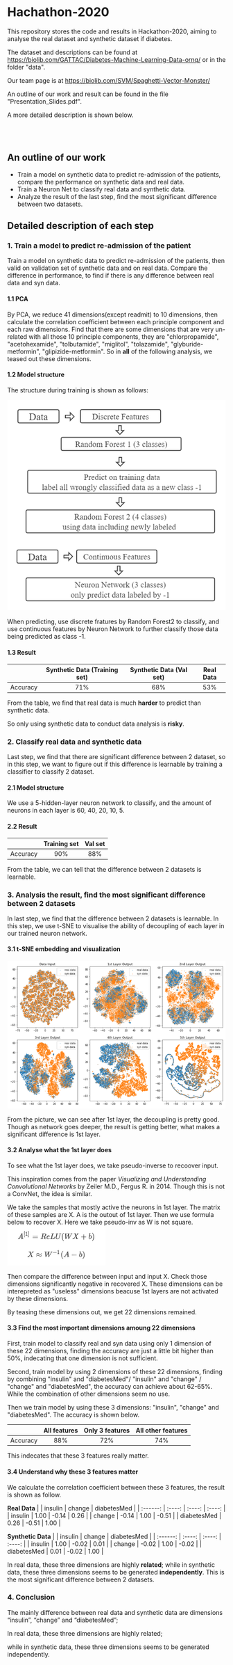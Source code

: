 # Hachathon-2020

This repository stores the code and results in Hackathon-2020, aiming to analyse the real dataset  and synthetic dataset if diabetes.

The dataset and descriptions can be found at https://biolib.com/GATTAC/Diabetes-Machine-Learning-Data-ornq/ or in the folder "data".

Our team page is at https://biolib.com/SVM/Spaghetti-Vector-Monster/

An outline of our work and result can be found in the file "Presentation_Slides.pdf".

A more detailed description is shown below.

<br/><br/>

## An outline of our work

- Train a model on synthetic data to predict re-admission of the patients, compare the performance on synthetic data and real data.
- Train a Neuron Net to classify real data and synthetic data.
- Analyze the result of the last step, find the most significant difference between two datasets.

## Detailed description of each step

### 1. Train a model to predict re-admission of the patient

Train a model on synthetic data to predict re-admission of the patients, then valid on validation set of synthetic data and on real data.
Compare the difference in performance, to find if there is any difference between real data and syn data.


#### 1.1 PCA

By PCA, we reduce 41 dimensions(except readmit) to 10 dimensions, then calculate the correlation coefficient between each principle component and each raw dimensions.
Find that there are some dimensions that are very un-related with all those 10 principle components, they are "chlorpropamide", "acetohexamide", "tolbutamide", "miglitol", "tolazamide", "glyburide-metformin", "glipizide-metformin". 
So in **all** of the following analysis, we teased out these dimensions.

#### 1.2 Model structure 

The structure during training is shown as follows:

![image](https://github.com/hejj16/Hachathon-2020/blob/main/model-structure1.png)

When predicting, use discrete fratures by Random Forest2 to classify, and use continuous features by Neuron Network to further classify those data being predicted as class -1.

#### 1.3 Result

|            |  Synthetic Data (Training set)   |  Synthetic Data (Val set)  |  Real Data  |
| :------:   | :----:   | :----: |  :----: |
| Accuracy   | 71%      |   68%   |  53% |

From the table, we find that real data is much **harder** to predict than synthetic data.

So only using synthetic data to conduct data analysis is **risky**.


### 2. Classify real data and synthetic data

Last step, we find that there are significant difference between 2 dataset, so in this step, we want to figure out if this difference is learnable by training a classifier to classify 2 dataset.

#### 2.1 Model structure

We use a 5-hidden-layer neuron network to classify, and the amount of neurons in each layer is 60, 40, 20, 10, 5.

#### 2.2 Result
|            |  Training set   |  Val set  |
| :------:   | :----:   | :----: | 
| Accuracy   | 90%      |   88%   |

From the table, we can tell that the difference between 2 datasets is learnable.


### 3. Analysis the result, find the most significant difference between 2 datasets

In last step, we find that the difference between 2 datasets is learnable. In this step, we use t-SNE to visualise the ability of decoupling of each layer in our trained neuron network.

#### 3.1 t-SNE embedding and visualization


![image](https://github.com/hejj16/Hachathon-2020/blob/main/tsne.png)

From the picture, we can see after 1st layer, the decoupling is pretty good. Though as network goes deeper, the result is getting better, what makes a significant difference is 1st layer. 

#### 3.2 Analyse what the 1st layer does

To see what the 1st layer does, we take pseudo-inverse to recoover input.

This inspiration comes from the paper *Visualizing and Understanding Convolutional Networks* by Zeiler M.D., Fergus R. in 2014. Though this is not a ConvNet, the idea is similar.

We take the samples that mostly active the neurons in 1st layer. The matrix of these samples are X. A is the outout of 1st layer. Then we use formula below to recover X. Here we take pseudo-inv as W is not square.
![image](https://github.com/hejj16/Hachathon-2020/blob/main/pinv.PNG)

Then compare the difference between input and input X. Check those dimensions significantly negative in recovered X. These dimensions can be interepreted as "useless" dimensions beacuse 1st layers are not activated by these dimensions.

By teasing these dimensions out, we get 22 dimensions remained.

#### 3.3 Find the most important dimensions amoung 22 dimensions

First, train model to classify real and syn data using only 1 dimension of these 22 dimensions, finding the accuracy are just a little bit higher than 50%, indecating that one dimension is not sufficient.

Second, train model by using 2 dimensions of these 22 dimensions, finding by combining "insulin" and "diabetesMed"/ "insulin" and "change" / "change" and "diabetesMed", the accuracy can achieve about 62-65%. While the combination of other dimensions seem no use.

Then we train model by using these 3 dimensions: "insulin", "change" and "diabetesMed". The accuracy is shown below.

|            |  All features   |  Only 3 features  |  All other features  |
| :------:   | :----:   | :----: |  :----: |
| Accuracy   | 88%      |   72%   |  74% |

This indecates that these 3 features really matter.

#### 3.4 Understand why these 3 features matter

We calculate the correlation coefficient between these 3 features, the result is shown as follow.

**Real Data**
|            |  insulin   |  change  |  diabetesMed  |
| :------:   | :----:   | :----: |  :----: |
| insulin   | 1.00      |   -0.14  |  0.26 |
| change  | -0.14     |   1.00   |  -0.51 |
| diabetesMed   | 0.26      |   -0.51   |  1.00 |

**Synthetic Data**
|            |  insulin   |  change  |  diabetesMed  |
| :------:   | :----:   | :----: |  :----: |
| insulin   | 1.00      |   -0.02  |  0.01 |
| change  | -0.02     |   1.00   |  -0.02 |
| diabetesMed   | 0.01      |   -0.02   |  1.00 |


In real data, these three dimensions are highly **related**;
while in synthetic data, these three dimensions seems to be generated **independently**.
This is the most significant difference between 2 datasets.


### 4. Conclusion

The mainly difference between real data and synthetic data are dimensions “insulin”, “change” and “diabetesMed”;

In real data, these three dimensions are highly related;

while in synthetic data, these three dimensions seems to be generated independently.








